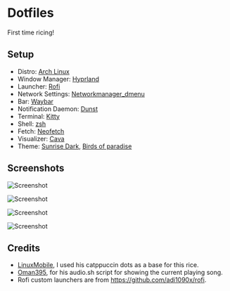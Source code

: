 # Dotfiles

First time ricing!

## Setup
* Distro: [Arch Linux](https://archlinux.org)
* Window Manager: [Hyprland](https://hyprland.org)
* Launcher: [Rofi](https://github.com/adi1090x/rofi)
* Network Settings: [Networkmanager_dmenu](https://github.com/firecat53/networkmanager-dmenu)
* Bar: [Waybar](https://github.com/Alexays/Waybar)
* Notification Daemon: [Dunst](https://github.com/dunst-project/dunst)
* Terminal: [Kitty](https://sw.kovidgoyal.net/kitty/)
* Shell: [zsh](https://www.zsh.org/)
* Fetch: [Neofetch](https://github.com/dylanaraps/neofetch)
* Visualizer: [Cava](https://github.com/karlstav/cava)
* Theme: [Sunrise Dark](https://www.gnome-look.org/p/1258305), [Birds of paradise](https://gogh-co.github.io/Gogh/)

## Screenshots

![Screenshot](https://media.discordapp.net/attachments/894383313568014356/1097641716212846704/image.png?width=1826&height=1026)

![Screenshot](https://media.discordapp.net/attachments/894383313568014356/1097642420545527838/image.png?width=1826&height=1026)

![Screenshot](https://media.discordapp.net/attachments/894383313568014356/1097644949618561055/image.png?width=1826&height=1026)

![Screenshot](https://media.discordapp.net/attachments/894383313568014356/1097645002110287943/image.png?width=1826&height=1026)

## Credits
* [LinuxMobile](https://github.com/linuxmobile), I used his catppuccin dots as a base for this rice.
* [Oman395](https://github.com/Oman395/), for his audio.sh script for showing the current playing song.
* Rofi custom launchers are from https://github.com/adi1090x/rofi.
